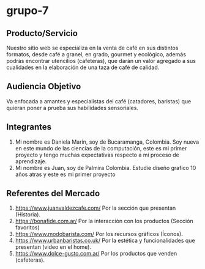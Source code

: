 # grupo-7

## Producto/Servicio
Nuestro sitio web se especializa en la venta de café en sus distintos formatos, desde café a granel, en grado, gourmet y ecológico, además podrás encontrar utencilios (cafeteras), que darán un valor agregado a sus cualidades en la elaboración de una taza de café de calidad. 

## Audiencia Objetivo
Va enfocada a amantes y especialistas del café (catadores, baristas) que quieran poner a prueba sus habilidades sensoriales. 

## Integrantes 
1. Mi nombre es Daniela Marín, soy de Bucaramanga, Colombia. Soy nueva en este mundo de las ciencias de la computación, este es mi primer proyecto y tengo muchas expectativas respecto a mi proceso de aprendizaje. 
2. Mi nombre es Juan, soy de Palmira Colombia. Estudie diseño grafico 10 años atras  y este es mi primer proyecto

## Referentes del Mercado
1. https://www.juanvaldezcafe.com/ Por la sección que presentan (Historia).
2. https://bonafide.com.ar/ Por la interacción con los productos (Sección favoritos)
3. https://www.modobarista.com/ Por los recursos gráficos (Íconos).
4. https://www.urbanbaristas.co.uk/  Por la estética y funcionalidades que presentan (video en el home).
5. https://www.dolce-gusto.com.ar/ Por los productos que venden (cafeteras). 
